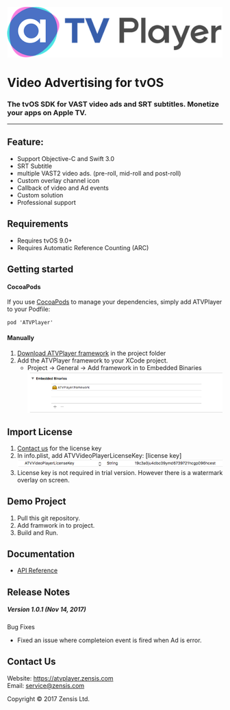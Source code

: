 ![alt text][logo]

# Video Advertising for tvOS
### The tvOS SDK for VAST video ads and SRT subtitles. Monetize your apps on Apple TV.
***
## Feature:
- Support Objective-C and Swift 3.0
- SRT Subtitle
- multiple VAST2 video ads. (pre-roll, mid-roll and post-roll)
- Custom overlay channel icon
- Callback of video and Ad events
- Custom solution
- Professional support

## Requirements
- Requires tvOS 9.0+
- Requires Automatic Reference Counting (ARC)

## Getting started
#### CocoaPods
If you use [CocoaPods] to manage your dependencies, simply add ATVPlayer to your Podfile:
```
pod 'ATVPlayer'
```
#### Manually
1. [Download ATVPlayer framework] in the project folder
2. Add the ATVPlayer framework to your XCode project. 
   * Project -> General -> Add framework in to Embedded Binaries
![alt text][setup]

## Import License
1. [Contact us] for the license key
2. In info.plist, add ATVVideoPlayerLicenseKey: [license key]
![alt text][license]
3. License key is not required in trial version. However there is a watermark overlay on screen.

## Demo Project
1. Pull this git repository. 
2. Add framwork in to project.
4. Build and Run.

## Documentation
* [API Reference] 

## Release Notes
##### Version 1.0.1 (Nov 14, 2017)
Bug Fixes
* Fixed an issue where completeion event is fired when Ad is error.

## Contact Us
Website: https://atvplayer.zensis.com  
Email: service@zensis.com

Copyright :copyright: 2017 Zensis Ltd.

[API Reference]: http://atvplayer.zensis.com/doc/index.html
[CocoaPods]: https://cocoapods.org/
[Contact us]:https://atvplayer.zensis.com/contact-us.html
[logo]: assets/logo_light.png
[setup]: assets/setup.png
[license]: assets/license.png
[Download ATVPlayer framework]: https://atvplayer.zensis.com/atvplayer_sdk.zip
